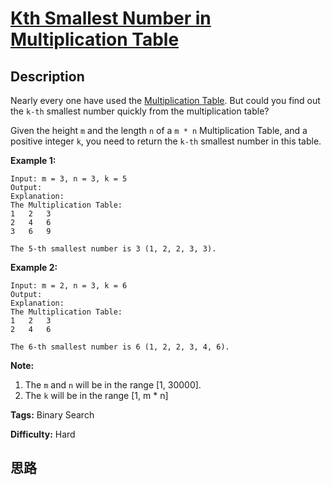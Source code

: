 # [Kth Smallest Number in Multiplication Table][title]

## Description

Nearly every one have used the [Multiplication
Table](https://en.wikipedia.org/wiki/Multiplication_table). But could you find
out the `k-th` smallest number quickly from the multiplication table?

Given the height `m` and the length `n` of a `m * n` Multiplication Table, and
a positive integer `k`, you need to return the `k-th` smallest number in this
table.

**Example 1:**  
            Input: m = 3, n = 3, k = 5    Output:     Explanation:     The Multiplication Table:    1	2	3    2	4	6    3	6	9        The 5-th smallest number is 3 (1, 2, 2, 3, 3).    

**Example 2:**  
            Input: m = 2, n = 3, k = 6    Output:     Explanation:     The Multiplication Table:    1	2	3    2	4	6        The 6-th smallest number is 6 (1, 2, 2, 3, 4, 6).    

**Note:**  

  1. The `m` and `n` will be in the range [1, 30000].
  2. The `k` will be in the range [1, m * n]


**Tags:** Binary Search

**Difficulty:** Hard

## 思路

[title]: https://leetcode.com/problems/kth-smallest-number-in-multiplication-table
